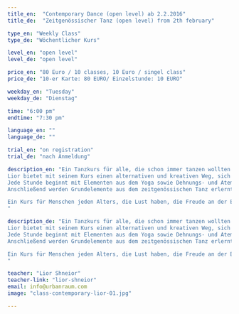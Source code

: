 ```yaml
---
title_en:  "Contemporary Dance (open level) ab 2.2.2016"
title_de:  "Zeitgenössischer Tanz (open level) from 2th february"

type_en: "Weekly Class"
type_de: "Wöchentlicher Kurs"

level_en: "open level"
level_de: "open level"

price_en: "80 Euro / 10 classes, 10 Euro / singel class"
price_de: "10-er Karte: 80 EURO/ Einzelstunde: 10 EURO"

weekday_en: "Tuesday"
weekday_de: "Dienstag"

time: "6:00 pm"
endtime: "7:30 pm"

language_en: ""
language_de: ""

trial_en: "on registration"
trial_de: "nach Anmeldung"

description_en: "Ein Tanzkurs für alle, die schon immer tanzen wollten oder bereits Erfahrung haben.
Lior bietet mit seinem Kurs einen alternativen und kreativen Weg, sich in Bewegung zu bringen und Sport zu machen.
Jede Stunde beginnt mit Elementen aus dem Yoga sowie Dehnungs- und Atemübungen, wodurch der gesamte Körper erwärmt wird. 
Anschließend werden Grundelemente aus dem zeitgenössischen Tanz erlernt und es entstehen einfache choreographische Kombinationen verschiedener Tanztechniken.

Ein Kurs für Menschen jeden Alters, die Lust haben, die Freude an der Bewegung zu finden und mit ihrem Körper zu experimentieren.
"

description_de: "Ein Tanzkurs für alle, die schon immer tanzen wollten oder bereits Erfahrung haben.
Lior bietet mit seinem Kurs einen alternativen und kreativen Weg, sich in Bewegung zu bringen und Sport zu machen.
Jede Stunde beginnt mit Elementen aus dem Yoga sowie Dehnungs- und Atemübungen, wodurch der gesamte Körper erwärmt wird. 
Anschließend werden Grundelemente aus dem zeitgenössischen Tanz erlernt und es entstehen einfache choreographische Kombinationen verschiedener Tanztechniken.

Ein Kurs für Menschen jeden Alters, die Lust haben, die Freude an der Bewegung zu finden und mit ihrem Körper zu experimentieren.
"

teacher: "Lior Shneior"
teacher-link: "lior-shneior"
email: info@urbanraum.com
image: "class-contemporary-lior-01.jpg"

---
```

